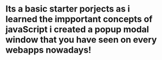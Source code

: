 # Its a basic starter porjects as  i learned the impportant concepts of javaScript i created a popup modal window that you have seen on every webapps nowadays!
